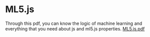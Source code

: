 # ML5.js
Through this pdf, you can know the logic of machine learning and everything that you need about js and ml5.js properties.
[ML5.js.pdf](https://github.com/Arman-Salahshour/ML5.js/files/6913385/ML5.js.pdf)
